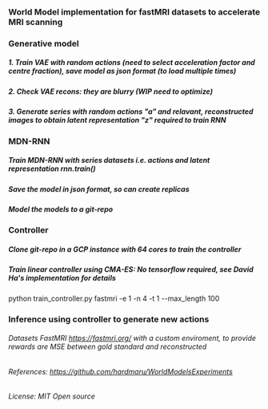 ### World Model implementation for fastMRI datasets to accelerate MRI scanning 

###  Generative model
##### 1. Train VAE with random actions (need to select acceleration factor and centre fraction), save model as json format (to load multiple times) 
##### 2. Check VAE recons: they are blurry (WIP need to optimize)
##### 3. Generate series with random actions "a" and relavant, reconstructed images to obtain latent representation "z" required to train RNN


### MDN-RNN 

##### Train MDN-RNN with series datasets i.e. actions and latent representation rnn.train()
##### Save the model in json format, so can create replicas 
##### Model the models to a git-repo


### Controller 

##### Clone git-repo in a GCP instance with 64 cores to train the controller
##### Train linear controller using CMA-ES: No tensorflow required, see David Ha's implementation for details
python train_controller.py fastmri -e 1 -n 4 -t 1 --max_length 100

### Inference using controller to generate new actions


###### Datasets FastMRI https://fastmri.org/ with a custom enviroment, to provide rewards are MSE between gold standard and reconstructed




###### References: https://github.com/hardmaru/WorldModelsExperiments

###### License: MIT Open source


